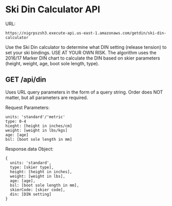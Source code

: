 # Ski Din Calculator API

URL:

```
https://nigrpszsh3.execute-api.us-east-1.amazonaws.com/getdin/ski-din-calculator
```

Use the Ski Din calculator to determine what DIN setting (release tension) to set your ski bindings. USE AT YOUR OWN RISK. The algorithm uses the 2016/17 Marker DIN chart to calculate the DIN based on skier parameters (height, weight, age, boot sole length, type).

## GET /api/din
Uses URL query parameters in the form of a query string. Order does NOT matter, but all parameters are required.

Request Parameters:

```
units: 'standard'/'metric'
type: 0-4
hieght: [height in inches/cm]
weight: [weight in lbs/kgs]
age: [age]
bsl: [boot sole length in mm]
```

Response.data Object:

```
{
  units: 'standard',
  type: [skier type],
  height: [height in inches],
  weight: [weight in lbs],
  age: [age],
  bsl: [boot sole length in mm],
  skierCode: [skier code],
  din: [DIN setting]
}
```
